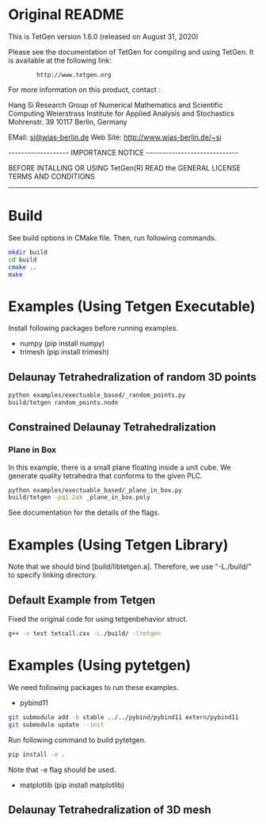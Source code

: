 # Original README

This is TetGen version 1.6.0 (released on August 31, 2020)

Please see the documentation of TetGen for compiling and using TetGen.
It is available at the following link:

            http://www.tetgen.org

For more information on this product, contact :

  Hang Si
  Research Group of Numerical Mathematics and Scientific Computing
  Weierstrass Institute for Applied Analysis and Stochastics
  Mohrenstr. 39
  10117 Berlin, Germany

 EMail: <si@wias-berlin.de>
 Web Site: http://www.wias-berlin.de/~si

------------------- IMPORTANCE NOTICE -----------------------------

BEFORE INTALLING OR USING TetGen(R) READ the 
GENERAL LICENSE TERMS AND CONDITIONS

-------------------------------------------------------------------

# Build

See build options in CMake file. Then, run following commands.

```bash
mkdir build
cd build
cmake ..
make
```

# Examples (Using Tetgen Executable)

Install following packages before running examples.

* numpy (pip install numpy)
* trimesh (pip install trimesh)

## Delaunay Tetrahedralization of random 3D points

```bash
python examples/exectuable_based/_random_points.py
build/tetgen random_points.node
```

## Constrained Delaunay Tetrahedralization

### Plane in Box

In this example, there is a small plane floating inside a unit cube.
We generate quality tetrahedra that conforms to the given PLC.

```bash
python examples/exectuable_based/_plane_in_box.py
build/tetgen -pq1.2ak _plane_in_box.poly
```

See documentation for the details of the flags.

# Examples (Using Tetgen Library)

Note that we should bind [build/libtetgen.a].
Therefore, we use "-L./build/" to specify linking directory.

## Default Example from Tetgen

Fixed the original code for using tetgenbehavior struct.

```bash
g++ -o test tetcall.cxx -L./build/ -ltetgen
```

# Examples (Using pytetgen)

We need following packages to run these examples.

* pybind11 

```bash
git submodule add -b stable ../../pybind/pybind11 extern/pybind11
git submodule update --init
```

Run following command to build pytetgen.

```bash
pip install -e .
```

Note that -e flag should be used.

* matplotlib (pip install matplotlib)

## Delaunay Tetrahedralization of 3D mesh



```bash
